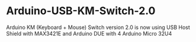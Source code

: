 # Arduino-USB-KM-Switch-2.0
Arduino KM (Keyboard + Mouse) Switch version 2.0 is now using USB Host Shield with MAX3421E and Arduino DUE with 4 Arduino Micro 32U4
